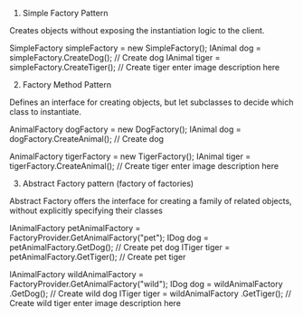 1. Simple Factory Pattern

Creates objects without exposing the instantiation logic to the client.

SimpleFactory simpleFactory = new SimpleFactory();
IAnimal dog = simpleFactory.CreateDog(); // Create dog
IAnimal tiger = simpleFactory.CreateTiger(); // Create tiger
enter image description here

2. Factory Method Pattern

Defines an interface for creating objects, but let subclasses to decide which class to instantiate.

AnimalFactory dogFactory = new DogFactory();
IAnimal dog = dogFactory.CreateAnimal(); // Create dog

AnimalFactory tigerFactory = new TigerFactory();
IAnimal tiger = tigerFactory.CreateAnimal(); // Create tiger
enter image description here

3. Abstract Factory pattern (factory of factories)

Abstract Factory offers the interface for creating a family of related objects, without explicitly specifying their classes

IAnimalFactory petAnimalFactory = FactoryProvider.GetAnimalFactory("pet");
IDog dog = petAnimalFactory.GetDog(); // Create pet dog
ITiger tiger = petAnimalFactory.GetTiger();  // Create pet tiger

IAnimalFactory wildAnimalFactory = FactoryProvider.GetAnimalFactory("wild");
IDog dog = wildAnimalFactory .GetDog(); // Create wild dog
ITiger tiger = wildAnimalFactory .GetTiger();  // Create wild tiger
enter image description here